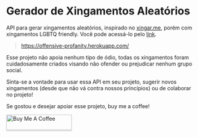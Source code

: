 # Gerador de Xingamentos Aleatórios

API para gerar xingamentos aleatórios, inspirado no [xingar.me](https://github.com/alvarowolfx/xinga.me), porém com xingamentos LGBTQ friendly. Você pode acessá-lo pelo [link](https://offensive-profanity.herokuapp.com/).

> <https://offensive-profanity.herokuapp.com/>

Esse projeto não apoia nenhum tipo de ódio, todas os xingamentos foram cuidadosamente criados visando não ofender ou prejudicar nenhum grupo social. 

Sinta-se a vontade para usar essa API em seu projeto, sugerir novos xingamentos (desde que não vá contra nossos princípios) ou de colaborar no projeto!

Se gostou e desejar apoiar esse projeto, buy me a coffee!

<a href="https://www.buymeacoffee.com/leozz" target="_blank"><img src="https://www.buymeacoffee.com/assets/img/custom_images/orange_img.png" alt="Buy Me A Coffee" style="height: 41px !important;width: 174px !important;box-shadow: 0px 3px 2px 0px rgba(190, 190, 190, 0.5) !important;-webkit-box-shadow: 0px 3px 2px 0px rgba(190, 190, 190, 0.5) !important;" ></a>
